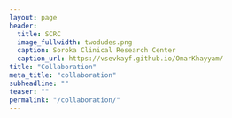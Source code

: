 ```yaml
---
layout: page
header:
  title: SCRC
  image_fullwidth: twodudes.png
  caption: Soroka Clinical Research Center
  caption_url: https://vsevkayf.github.io/OmarKhayyam/
title: "Collaboration"
meta_title: "collaboration"
subheadline: ""
teaser: ""
permalink: "/collaboration/"
---
```

